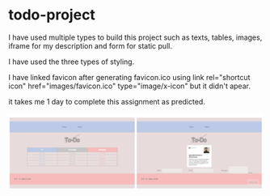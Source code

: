 # todo-project

I have used multiple types to build this project such as texts, tables, images, iframe for my description and form for static pull.

I have used the three types of styling.

I have linked favicon after generating favicon.ico using link rel="shortcut icon" href="images/favicon.ico" type="image/x-icon" but it didn't apear.

it takes me 1 day to complete this assignment as predicted.

![](images/TodoWireFrame.jpg)